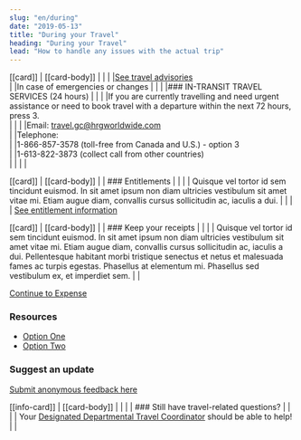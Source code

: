 ```yaml
---
slug: "en/during"
date: "2019-05-13"
title: "During your Travel"
heading: "During your Travel"
lead: "How to handle any issues with the actual trip"
---
```


<article class="content-left col-xs-12 col-sm-12 col-md-8">

[[card]]
| [[card-body]]
| |
| |[See travel advisories]()  
| |In case of emergencies or changes
| |
| |### IN-TRANSIT TRAVEL SERVICES (24 hours)
| |
| |If you are currently travelling and need urgent assistance or need to book travel with a departure within the next 72 hours, press 3.  
| |
| |Email: travel.gc@hrgworldwide.com  
| |Telephone:  
| |1-866-857-3578 (toll-free from Canada and U.S.) - option 3  
| |1-613-822-3873 (collect call from other countries)  
| |
| |

[[card]]
| [[card-body]]
| | ### Entitlements
| |
| | Quisque vel tortor id sem tincidunt euismod. In sit amet ipsum non diam ultricies vestibulum sit amet vitae mi. Etiam augue diam, convallis cursus sollicitudin ac, iaculis a dui.
| |
| | [See entitlement information](/)

[[card]]
| [[card-body]]
| | ### Keep your receipts
| |
| | Quisque vel tortor id sem tincidunt euismod. In sit amet ipsum non diam ultricies vestibulum sit amet vitae mi. Etiam augue diam, convallis cursus sollicitudin ac, iaculis a dui. Pellentesque habitant morbi tristique senectus et netus et malesuada fames ac turpis egestas. Phasellus at elementum mi. Phasellus sed vestibulum ex, et imperdiet sem.
| |

<p class="text-center"><a href="/en/after" class="btn btn-outline-primary my-4 px-4">Continue to Expense</a></p>

</article>

<section class="content-right col-xs-6 col-md-4" id="sidebar">

### Resources
* [Option One](/)
* [Option Two](/)

### Suggest an update
[Submit anonymous feedback here](https://docs.google.com/forms/d/e/1FAIpQLSf9y3VY3ADLpQ4kQLGvOo4cIdEEi5Hs3en-0lWRc4wQeTRheg/viewform)

[[info-card]]
| [[card-body]]
| |
| | ### Still have travel-related questions?
| |
| | Your [Designated Departmental Travel Coordinator](https://www.tbs-sct.gc.ca/ap/list-liste/dtc-cmv-eng.asp) should be able to help!
| |

</section>